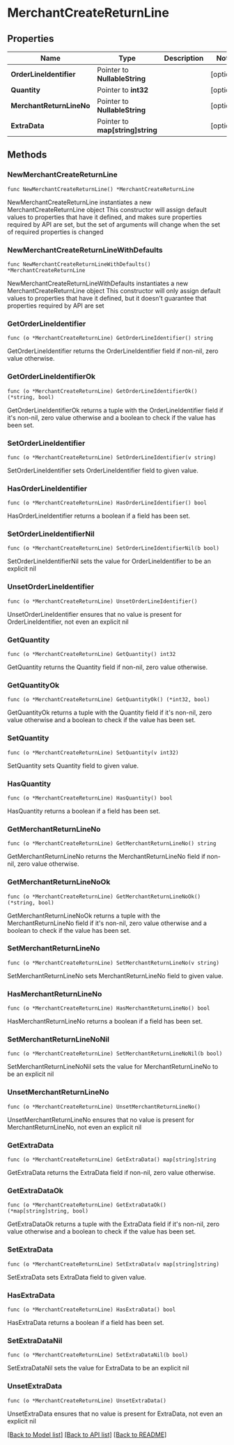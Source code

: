 # MerchantCreateReturnLine

## Properties

Name | Type | Description | Notes
------------ | ------------- | ------------- | -------------
**OrderLineIdentifier** | Pointer to **NullableString** |  | [optional] 
**Quantity** | Pointer to **int32** |  | [optional] 
**MerchantReturnLineNo** | Pointer to **NullableString** |  | [optional] 
**ExtraData** | Pointer to **map[string]string** |  | [optional] 

## Methods

### NewMerchantCreateReturnLine

`func NewMerchantCreateReturnLine() *MerchantCreateReturnLine`

NewMerchantCreateReturnLine instantiates a new MerchantCreateReturnLine object
This constructor will assign default values to properties that have it defined,
and makes sure properties required by API are set, but the set of arguments
will change when the set of required properties is changed

### NewMerchantCreateReturnLineWithDefaults

`func NewMerchantCreateReturnLineWithDefaults() *MerchantCreateReturnLine`

NewMerchantCreateReturnLineWithDefaults instantiates a new MerchantCreateReturnLine object
This constructor will only assign default values to properties that have it defined,
but it doesn't guarantee that properties required by API are set

### GetOrderLineIdentifier

`func (o *MerchantCreateReturnLine) GetOrderLineIdentifier() string`

GetOrderLineIdentifier returns the OrderLineIdentifier field if non-nil, zero value otherwise.

### GetOrderLineIdentifierOk

`func (o *MerchantCreateReturnLine) GetOrderLineIdentifierOk() (*string, bool)`

GetOrderLineIdentifierOk returns a tuple with the OrderLineIdentifier field if it's non-nil, zero value otherwise
and a boolean to check if the value has been set.

### SetOrderLineIdentifier

`func (o *MerchantCreateReturnLine) SetOrderLineIdentifier(v string)`

SetOrderLineIdentifier sets OrderLineIdentifier field to given value.

### HasOrderLineIdentifier

`func (o *MerchantCreateReturnLine) HasOrderLineIdentifier() bool`

HasOrderLineIdentifier returns a boolean if a field has been set.

### SetOrderLineIdentifierNil

`func (o *MerchantCreateReturnLine) SetOrderLineIdentifierNil(b bool)`

 SetOrderLineIdentifierNil sets the value for OrderLineIdentifier to be an explicit nil

### UnsetOrderLineIdentifier
`func (o *MerchantCreateReturnLine) UnsetOrderLineIdentifier()`

UnsetOrderLineIdentifier ensures that no value is present for OrderLineIdentifier, not even an explicit nil
### GetQuantity

`func (o *MerchantCreateReturnLine) GetQuantity() int32`

GetQuantity returns the Quantity field if non-nil, zero value otherwise.

### GetQuantityOk

`func (o *MerchantCreateReturnLine) GetQuantityOk() (*int32, bool)`

GetQuantityOk returns a tuple with the Quantity field if it's non-nil, zero value otherwise
and a boolean to check if the value has been set.

### SetQuantity

`func (o *MerchantCreateReturnLine) SetQuantity(v int32)`

SetQuantity sets Quantity field to given value.

### HasQuantity

`func (o *MerchantCreateReturnLine) HasQuantity() bool`

HasQuantity returns a boolean if a field has been set.

### GetMerchantReturnLineNo

`func (o *MerchantCreateReturnLine) GetMerchantReturnLineNo() string`

GetMerchantReturnLineNo returns the MerchantReturnLineNo field if non-nil, zero value otherwise.

### GetMerchantReturnLineNoOk

`func (o *MerchantCreateReturnLine) GetMerchantReturnLineNoOk() (*string, bool)`

GetMerchantReturnLineNoOk returns a tuple with the MerchantReturnLineNo field if it's non-nil, zero value otherwise
and a boolean to check if the value has been set.

### SetMerchantReturnLineNo

`func (o *MerchantCreateReturnLine) SetMerchantReturnLineNo(v string)`

SetMerchantReturnLineNo sets MerchantReturnLineNo field to given value.

### HasMerchantReturnLineNo

`func (o *MerchantCreateReturnLine) HasMerchantReturnLineNo() bool`

HasMerchantReturnLineNo returns a boolean if a field has been set.

### SetMerchantReturnLineNoNil

`func (o *MerchantCreateReturnLine) SetMerchantReturnLineNoNil(b bool)`

 SetMerchantReturnLineNoNil sets the value for MerchantReturnLineNo to be an explicit nil

### UnsetMerchantReturnLineNo
`func (o *MerchantCreateReturnLine) UnsetMerchantReturnLineNo()`

UnsetMerchantReturnLineNo ensures that no value is present for MerchantReturnLineNo, not even an explicit nil
### GetExtraData

`func (o *MerchantCreateReturnLine) GetExtraData() map[string]string`

GetExtraData returns the ExtraData field if non-nil, zero value otherwise.

### GetExtraDataOk

`func (o *MerchantCreateReturnLine) GetExtraDataOk() (*map[string]string, bool)`

GetExtraDataOk returns a tuple with the ExtraData field if it's non-nil, zero value otherwise
and a boolean to check if the value has been set.

### SetExtraData

`func (o *MerchantCreateReturnLine) SetExtraData(v map[string]string)`

SetExtraData sets ExtraData field to given value.

### HasExtraData

`func (o *MerchantCreateReturnLine) HasExtraData() bool`

HasExtraData returns a boolean if a field has been set.

### SetExtraDataNil

`func (o *MerchantCreateReturnLine) SetExtraDataNil(b bool)`

 SetExtraDataNil sets the value for ExtraData to be an explicit nil

### UnsetExtraData
`func (o *MerchantCreateReturnLine) UnsetExtraData()`

UnsetExtraData ensures that no value is present for ExtraData, not even an explicit nil

[[Back to Model list]](../README.md#documentation-for-models) [[Back to API list]](../README.md#documentation-for-api-endpoints) [[Back to README]](../README.md)



